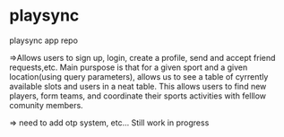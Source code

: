 # playsync
playsync app repo

=>Allows users to sign up, login, create a profile, send and accept friend requests,etc.
Main purspose is that for a given sport and a given location(using query parameters), allows us to see a table of cyrrently available slots and users in a neat table.
This allows users to find new players, form teams, and coordinate their sports activities with felllow comunity members.

=> need to add otp system,  etc... Still work in progress

